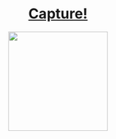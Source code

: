# <div align="center">[Capture!](https://tryhackme.com/r/room/thelondonbridge)</div>

<div align="center">
  <img src="https://github.com/user-attachments/assets/b80bf4c0-f7c0-4d57-9365-cfec6de6020a" height="200"></img>
</div>
